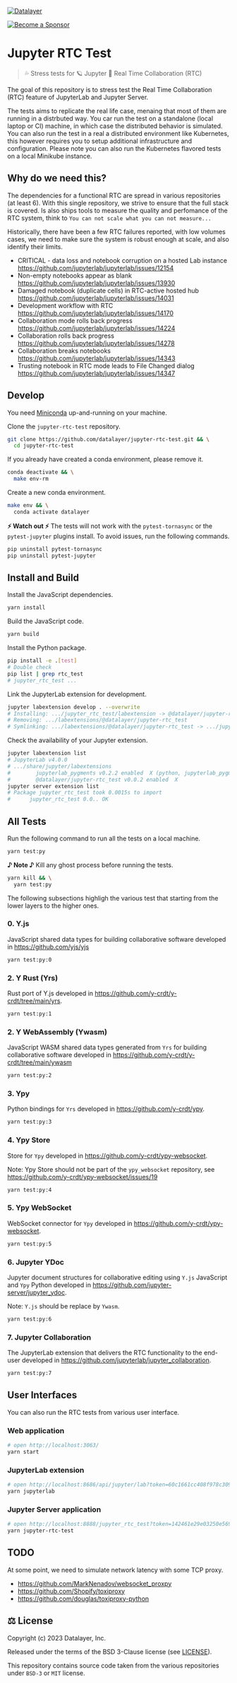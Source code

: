[![Datalayer](https://assets.datalayer.design/datalayer-25.svg)](https://datalayer.io)

[![Become a Sponsor](https://img.shields.io/static/v1?label=Become%20a%20Sponsor&message=%E2%9D%A4&logo=GitHub&style=flat&color=1ABC9C)](https://github.com/sponsors/datalayer)

# Jupyter RTC Test

> 💦 Stress tests for 🪐 Jupyter 🔌 Real Time Collaboration (RTC)

The goal of this repository is to stress test the Real Time Collaboration (RTC) feature of JupyterLab and Jupyter Server.

The tests aims to replicate the real life case, menaing that most of them are running in a distrbuted way. You car run the test on a standalone (local laptop or CI) machine, in which case the distributed behavior is simulated. You can also run the test in a real a distributed environment like Kubernetes, this however requires you to setup additional infrastructure and configuration. Please note you can also run the Kubernetes flavored tests on a local Minikube instance.

## Why do we need this?

The dependencies for a functional RTC are spread in various repositories (at least 6). With this single repository, we strive to ensure that the full stack is covered. Is also ships tools to measure the quality and perfomance of the RTC system, think to `You can not scale what you can not measure...`

Historically, there have been a few RTC failures reported, with low volumes cases, we need to make sure the system is robust enough at scale, and also identify their limits.

- CRITICAL - data loss and notebook corruption on a hosted Lab instance https://github.com/jupyterlab/jupyterlab/issues/12154
- Non-empty notebooks appear as blank https://github.com/jupyterlab/jupyterlab/issues/13930
- Damaged notebook (duplicate cells) in RTC-active hosted hub https://github.com/jupyterlab/jupyterlab/issues/14031
- Development workflow with RTC https://github.com/jupyterlab/jupyterlab/issues/14170
- Collaboration mode rolls back progress https://github.com/jupyterlab/jupyterlab/issues/14224
- Collaboration rolls back progress https://github.com/jupyterlab/jupyterlab/issues/14278
- Collaboration breaks notebooks https://github.com/jupyterlab/jupyterlab/issues/14343
- Trusting notebook in RTC mode leads to File Changed dialog  https://github.com/jupyterlab/jupyterlab/issues/14347

## Develop

You need [Miniconda](https://docs.conda.io/en/latest/miniconda.html) up-and-running on your machine.

Clone the `jupyter-rtc-test` repository.

```bash
git clone https://github.com/datalayer/jupyter-rtc-test.git && \
  cd jupyter-rtc-test
```

If you already have created a conda environment, please remove it.

```bash
conda deactivate && \
  make env-rm
```

Create a new conda environment.

```bash
make env && \
  conda activate datalayer
```

**⚡ Watch out ⚡** The tests will not work with the `pytest-tornasync` or the `pytest-jupyter` plugins install. To avoid issues, run the following commands.

```bash
pip uninstall pytest-tornasync
pip uninstall pytest-jupyter
```

## Install and Build

Install the JavaScript dependencies.

```bash
yarn install
```

Build the JavaScript code.

```bash
yarn build
```

Install the Python package.

```bash
pip install -e .[test]
# Double check
pip list | grep rtc_test
# jupyter_rtc_test ...
```

Link the JupyterLab extension for development.

```bash
jupyter labextension develop . --overwrite
# Installing: .../jupyter_rtc_test/labextension -> @datalayer/jupyter-rtc_test
# Removing: .../labextensions/@datalayer/jupyter-rtc_test
# Symlinking: .../labextensions/@datalayer/jupyter-rtc_test -> .../jupyter_rtc_test/labextension
```

Check the availability of your Jupyter extension.

```bash
jupyter labextension list
# JupyterLab v4.0.0
# .../share/jupyter/labextensions
#        jupyterlab_pygments v0.2.2 enabled  X (python, jupyterlab_pygments)
#        @datalayer/jupyter-rtc_test v0.0.2 enabled  X
jupyter server extension list
# Package jupyter_rtc_test took 0.0015s to import
#      jupyter_rtc_test 0.0.. OK
```

## All Tests

Run the following command to run all the tests on a local machine.

```bash
yarn test:py
```

**♪ Note ♪** Kill any ghost process before running the tests.

```bash
yarn kill && \
  yarn test:py
```

The following subsections highligh the various test that starting from the lower layers to the higher ones.

### 0. Y.js

JavaScript shared data types for building collaborative software developed in https://github.com/yjs/yjs

```bash
yarn test:py:0
```

### 2. Y Rust (Yrs)

Rust port of Y.js developed in https://github.com/y-crdt/y-crdt/tree/main/yrs.

```bash
yarn test:py:1
```

### 2. Y WebAssembly (Ywasm)

JavaScript WASM shared data types generated from `Yrs` for building collaborative software developed in https://github.com/y-crdt/y-crdt/tree/main/ywasm

```bash
yarn test:py:2
```

### 3. Ypy

Python bindings for `Yrs` developed in https://github.com/y-crdt/ypy.

```bash
yarn test:py:3
```

### 4. Ypy Store

Store for `Ypy` developed in https://github.com/y-crdt/ypy-websocket.

Note: Ypy Store should not be part of the `ypy_websocket` repository, see https://github.com/y-crdt/ypy-websocket/issues/19

```bash
yarn test:py:4
```

### 5. Ypy WebSocket

WebSocket connector for `Ypy` developed in https://github.com/y-crdt/ypy-websocket.

```bash
yarn test:py:5
```

### 6. Jupyter YDoc

Jupyter document structures for collaborative editing using `Y.js` JavaScript and `Ypy` Python developed in https://github.com/jupyter-server/jupyter_ydoc.

Note: `Y.js` should be replace by `Ywasm`.

```bash
yarn test:py:6
```

### 7. Jupyter Collaboration

The JupyterLab extension that delivers the RTC functionality to the end-user developed in https://github.com/jupyterlab/jupyter_collaboration.

```bash
yarn test:py:7
```

## User Interfaces

You can also run the RTC tests from various user interface.

### Web application

```bash
# open http://localhost:3063/
yarn start
```

### JupyterLab extension

```bash
# open http://localhost:8686/api/jupyter/lab?token=60c1661cc408f978c309d04157af55c9588ff9557c9380e4fb50785750703da6
yarn jupyterlab
```

### Jupyter Server application

```bash
# open http://localhost:8888/jupyter_rtc_test?token=142461e29e03250e569824cff00bc99941148a334ff258e5
yarn jupyter-rtc-test
```

## TODO

At some point, we need to simulate network latency with some TCP proxy.

- https://github.com/MarkNenadov/websocket_proxpy
- https://github.com/Shopify/toxiproxy
- https://github.com/douglas/toxiproxy-python

## ⚖️ License

Copyright (c) 2023 Datalayer, Inc.

Released under the terms of the BSD 3-Clause license (see [LICENSE](./LICENSE)).

This repository contains source code taken from the various repositories under `BSD-3` or `MIT` license. 
